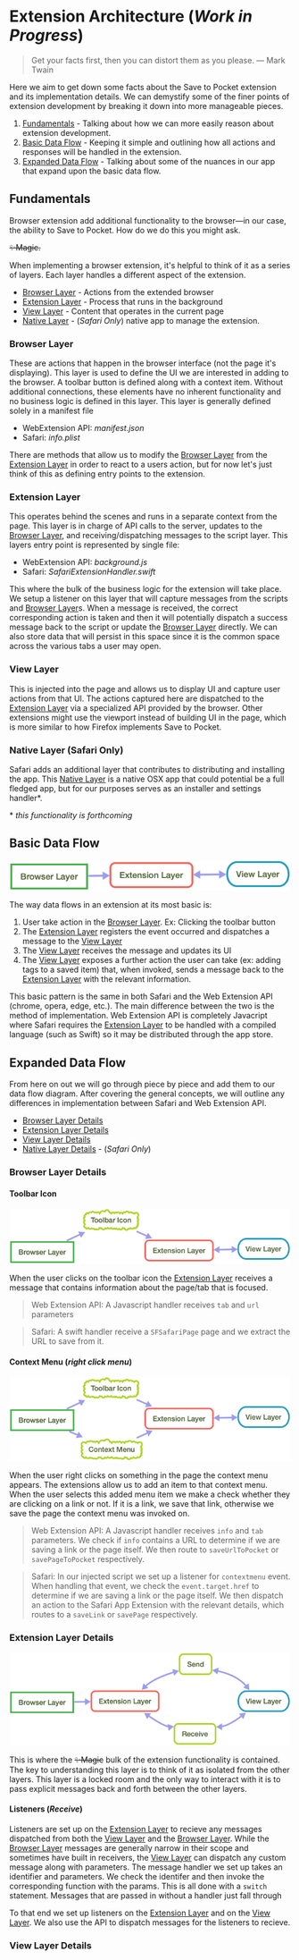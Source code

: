 # Extension Architecture (_Work in Progress_)

> Get your facts first, then you can distort them as you please. — Mark Twain

Here we aim to get down some facts about the Save to Pocket extension and its implementation details. We can demystify some of the finer points of extension development by breaking it down into more manageable pieces.

1. [Fundamentals](#fundamentals) - Talking about how we can more easily reason about extension development.
2. [Basic Data Flow](#basic-data-flow) - Keeping it simple and outlining how all actions and responses will be handled in the extension.
3. [Expanded Data Flow](#expanded-data-flow) - Talking about some of the nuances in our app that expand upon the basic data flow.

## Fundamentals

Browser extension add additional functionality to the browser—in our case, the ability to Save to Pocket. How do we do this you might ask.

~~✨Magic.~~

When implementing a browser extension, it's helpful to think of it as a series of layers. Each layer handles a different aspect of the extension.
- [Browser Layer](#browser-layer) - Actions from the extended browser
- [Extension Layer](#extension-layer) - Process that runs in the background
- [View Layer](#view-layer) - Content that operates in the current page
- [Native Layer](#native-layer-safari-only) - (_Safari Only_) native app to manage the extension.

### Browser Layer

These are actions that happen in the browser interface (not the page it's displaying). This layer is used to define the UI we are interested in adding to the browser. A toolbar button is defined along with a context item. Without additional connections, these elements have no inherent functionality and no business logic is defined in this layer. This layer is generally defined solely in a manifest file

- WebExtension API: _manifest.json_
- Safari: _info.plist_

There are methods that allow us to modify the [Browser Layer](#browser-layer) from the [Extension Layer](#extension-layer) in order to react to a users action, but for now let's just think of this as defining entry points to the extension.

### Extension Layer

This operates behind the scenes and runs in a separate context from the page. This layer is in charge of API calls to the server, updates to the [Browser Layer](#browser-layer), and receiving/dispatching messages to the script layer. This layers entry point is represented by single file:

- WebExtension API: _background.js_
- Safari: _SafariExtensionHandler.swift_

This where the bulk of the business logic for the extension will take place. We setup a listener on this layer that will capture messages from the scripts and [Browser Layer](#browser-layer)s. When a message is received, the correct corresponding action is taken and then it will potentially dispatch a success message back to the script or update the [Browser Layer](#browser-layer) directly. We can also store data that will persist in this space since it is the common space across the various tabs a user may open.

### View Layer

This is injected into the page and allows us to display UI and capture user actions from that UI. The actions captured here are dispatched to the [Extension Layer](#extension-layer) via a specialized API provided by the browser. Other extensions might use the viewport instead of building UI in the page, which is more similar to how Firefox implements Save to Pocket.

### Native Layer (Safari Only)

Safari adds an additional layer that contributes to distributing and installing the app. This [Native Layer](#native-layer-safari-only) is a native OSX app that could potential be a full fledged app, but for our purposes serves as an installer and settings handler\*.

\* _this functionality is forthcoming_

## Basic Data Flow

![basic data flow diagram](./assets/basic-flow.png)

The way data flows in an extension at its most basic is:

1. User take action in the [Browser Layer](#browser-layer). Ex: Clicking the toolbar button
2. The [Extension Layer](#extension-layer) registers the event occurred and dispatches a message to the [View Layer](#view-layer)
3. The [View Layer](#view-layer) receives the message and updates its UI
4. The [View Layer](#view-layer) exposes a further action the user can take (ex: adding tags to a saved item) that, when invoked, sends a message back to the [Extension Layer](#extension-layer) with the relevant information.

This basic pattern is the same in both Safari and the Web Extension API (chrome, opera, edge, etc.). The main difference between the two is the method of implementation. Web Extension API is completely Javacript where Safari requires the [Extension Layer](#extension-layer) to be handled with a compiled language (such as Swift) so it may be distributed through the app store.

## Expanded Data Flow

From here on out we will go through piece by piece and add them to our data flow diagram. After covering the general concepts, we will outline any differences in implementation between Safari and Web Extension API.
- [Browser Layer Details](#browser-layer-details)
- [Extension Layer Details](#extension-layer-details)
- [View Layer Details](#view-layer-details)
- [Native Layer Details](#native-layer-safari-only-details) - (_Safari Only_)

### Browser Layer Details

#### Toolbar Icon

![expanded data flow diagram](./assets/expanded-flow-1.png)

When the user clicks on the toolbar icon the [Extension Layer](#extension-layer) receives a message that contains information about the page/tab that is focused.

> Web Extension API: A Javascript handler receives `tab` and `url` parameters

> Safari: A swift handler receive a `SFSafariPage` page and we extract the URL to save from it.

#### Context Menu (_right click menu_)

![expanded data flow diagram](./assets/expanded-flow-2.png)

When the user right clicks on something in the page the context menu appears.  The extensions allow us to add an item to that context menu. When the user selects this added menu item we make a check whether they are clicking on a link or not.  If it is a link, we save that link, otherwise we save the page the context menu was invoked on.

> Web Extension API: A Javascript handler receives `info` and `tab` parameters. We check if `info` contains a URL to determine if we are saving a link or the page itself. We then route to `saveUrlToPocket` or `savePageToPocket` respectively.

> Safari: In our injected script we set up a listener for `contextmenu` event. When handling that event, we check the `event.target.href` to determine if we are saving a link or the page itself.  We then dispatch an action to the Safari App Extension with the relevant details, which routes to a `saveLink` or `savePage` respectively.

### Extension Layer Details

![expanded data flow diagram](./assets/extension-layer-1.png)

This is where the ~~✨Magic~~ bulk of the extension functionality is contained.  The key to understanding this layer is to think of it as isolated from the other layers.  This layer is a locked room and the only way to interact with it is to pass explicit messages back and forth between the other layers.

#### Listeners (_Receive_)
Listeners are set up on the [Extension Layer](#extension-layer-details) to recieve any messages dispatched from both the [View Layer](#view-layer-details) and the [Browser Layer](#browser-layer-details).  While the [Browser Layer](#browser-layer-details) messages are generally narrow in their scope and sometimes have built in receivers, the [View Layer](#view-layer-details) can dispatch any custom message along with parameters. The message handler we set up takes an identifier and parameters. We check the identifer and then invoke the corresponding function with the params.  This is all done with a `switch` statement.  Messages that are passed in without a handler just fall through



To that end we set up listeners on the [Extension Layer](#extension-layer-details) and on the [View Layer](#view-layer-details).  We also use the API to dispatch messages for the listeners to recieve.


### View Layer Details
